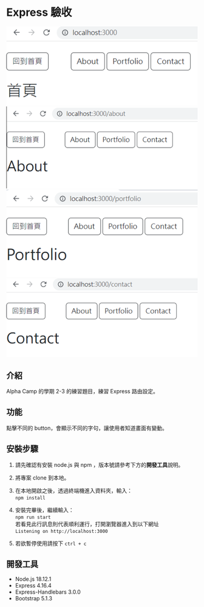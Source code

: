 # Express 驗收
![Express-acceptance](./public/img/img01.png)
![Express-acceptance](./public/img/img02.png)
![Express-acceptance](./public/img/img03.png)
![Express-acceptance](./public/img/img04.png)

## 介紹
Alpha Camp 的學期 2-3 的練習題目，練習 Express 路由設定。

## 功能
點擊不同的 button，會顯示不同的字句，讓使用者知道畫面有變動。

## 安裝步驟
1. 請先確認有安裝 node.js 與 npm ，版本號請參考下方的**開發工具**說明。

2. 將專案 clone 到本地。

3. 在本地開啟之後，透過終端機進入資料夾，輸入：<br>
    ```npm install```

4. 安裝完畢後，繼續輸入：<br>
    ```npm run start``` <br>
    若看見此行訊息則代表順利運行，打開瀏覽器進入到以下網址<br>
    ```Listening on http://localhost:3000```

5. 若欲暫停使用請按下 ```ctrl + c```

## 開發工具
* Node.js 18.12.1
* Express 4.16.4
* Express-Handlebars 3.0.0
* Bootstrap 5.1.3